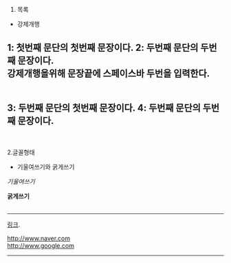 1. 목록  
 * 강제개행  
  
1: 첫번째 문단의 첫번째 문장이다.
2: 두번째 문단의 두번째 문장이다.  
강제개행을위해 문장끝에 스페이스바 두번을 입력한다.
</br>
</br>
</br>
3: 두번째 문단의 첫번째 문장이다.
4: 두번째 문단의 두번째 문장이다.  
---
</br>

2.글꼴형태
  * 기울여쓰기와 굵게쓰기

*기울여쓰기*  

**굵게쓰기**  
</br>
***

[링크](http://example.com "링크제목").  

<http://www.naver.com>  
<http://www.google.com>  

___
